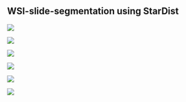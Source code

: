 ## WSI-slide-segmentation using StarDist

![](https://github.com/ajinkya-kulkarni/WSI-slide-segmentation/blob/main/Test_Files/1_result.png)

![](https://github.com/ajinkya-kulkarni/WSI-slide-segmentation/blob/main/Test_Files/5_result.png)

![](https://github.com/ajinkya-kulkarni/WSI-slide-segmentation/blob/main/Test_Files/8_result.png)

![](https://github.com/ajinkya-kulkarni/WSI-slide-segmentation/blob/main/Test_Files/9_result.png)

![](https://github.com/ajinkya-kulkarni/WSI-slide-segmentation/blob/main/Test_Files/10_result.png)

![](https://github.com/ajinkya-kulkarni/WSI-slide-segmentation/blob/main/Test_Files/15_result.png)
